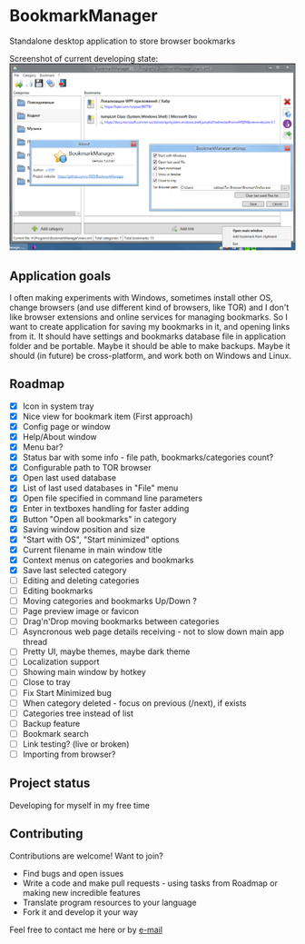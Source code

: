 # BookmarkManager
Standalone desktop application to store browser bookmarks

Screenshot of current developing state:
![Main window screenshot](screenshot.png)


## Application goals
I often making experiments with Windows, sometimes install other OS, change browsers (and use different kind of browsers, like TOR) and I don't like browser extensions and online services for managing bookmarks. So I want to create application for saving my bookmarks in it, and opening links from it. It should have settings and bookmarks database file in application folder and be portable. Maybe it should be able to make backups. Maybe it should (in future) be cross-platform, and work both on Windows and Linux.

## Roadmap

- [x] Icon in system tray
- [x] Nice view for bookmark item (First approach)
- [x] Config page or window
- [x] Help/About window
- [x] Menu bar?
- [x] Status bar with some info - file path, bookmarks/categories count?
- [x] Configurable path to TOR browser
- [x] Open last used database
- [x] List of last used databases in "File" menu
- [x] Open file specified in command line parameters
- [x] Enter in textboxes handling for faster adding
- [x] Button "Open all bookmarks" in category
- [x] Saving window position and size
- [x] "Start with OS", "Start minimized" options
- [x] Current filename in main window title
- [x] Context menus on categories and bookmarks
- [x] Save last selected category
- [ ] Editing and deleting categories
- [ ] Editing bookmarks
- [ ] Moving categories and bookmarks Up/Down ?
- [ ] Page preview image or favicon
- [ ] Drag'n'Drop moving bookmarks between categories
- [ ] Asyncronous web page details receiving - not to slow down main app thread
- [ ] Pretty UI, maybe themes, maybe dark theme
- [ ] Localization support
- [ ] Showing main window by hotkey
- [ ] Close to tray
- [ ] Fix Start Minimized bug
- [ ] When category deleted - focus on previous (/next), if exists
- [ ] Categories tree instead of list
- [ ] Backup feature
- [ ] Bookmark search
- [ ] Link testing? (live or broken)
- [ ] Importing from browser?

## Project status

Developing for myself in my free time

## Contributing

Contributions are welcome! Want to join?

* Find bugs and open issues
* Write a code and make pull requests - using tasks from Roadmap or making new incredible features
* Translate program resources to your language
* Fork it and develop it your way

Feel free to contact me here or by [e-mail](mailto:u1035@mail.ru)
